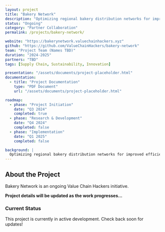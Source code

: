 ```yaml
---
layout: project
title: "Bakery Network"
description: "Optimizing regional bakery distribution networks for improved efficiency and sustainability"
status: "Ongoing"
category: "Partner Collaboration"
permalink: /projects/bakery-network/

website: "https://bakerynetwork.valuechainhackers.xyz"
github: "https://github.com/ValueChainHackers/bakery-network"
team: "Project Team (Names TBD)"
duration: "2024-2025"
partners: "TBD"
tags: [Supply Chain, Sustainability, Innovation]

presentation: "/assets/documents/project-placeholder.html"
documentation:
  - title: "Project Documentation"
    type: "PDF Document"
    url: "/assets/documents/project-placeholder.html"

roadmap:
  - phase: "Project Initiation"
    date: "Q3 2024"
    completed: true
  - phase: "Research & Development"
    date: "Q4 2024"
    completed: false
  - phase: "Implementation"
    date: "Q1 2025"
    completed: false

background: |
  Optimizing regional bakery distribution networks for improved efficiency and sustainability
---
```


## About the Project

Bakery Network is an ongoing Value Chain Hackers initiative.

**Project details will be updated as the work progresses...**

### Current Status

This project is currently in active development. Check back soon for updates!
